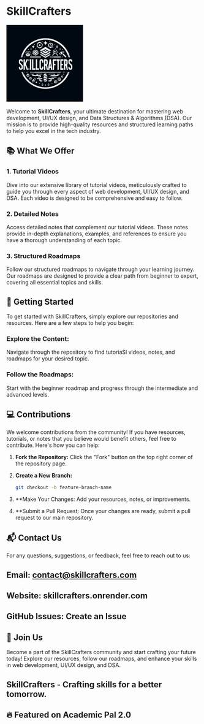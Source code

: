 # SkillCrafters

<img src="Designer%20%2872%29.jpeg" alt="SkillCrafters Logo" width="200" height="200">

Welcome to **SkillCrafters**, your ultimate destination for mastering web development, UI/UX design, and Data Structures & Algorithms (DSA). Our mission is to provide high-quality resources and structured learning paths to help you excel in the tech industry.

## 📚 What We Offer

### 1. **Tutorial Videos**
Dive into our extensive library of tutorial videos, meticulously crafted to guide you through every aspect of web development, UI/UX design, and DSA. Each video is designed to be comprehensive and easy to follow.

### 2. **Detailed Notes**
Access detailed notes that complement our tutorial videos. These notes provide in-depth explanations, examples, and references to ensure you have a thorough understanding of each topic.

### 3. **Structured Roadmaps**
Follow our structured roadmaps to navigate through your learning journey. Our roadmaps are designed to provide a clear path from beginner to expert, covering all essential topics and skills.

## 🚀 Getting Started

To get started with SkillCrafters, simply explore our repositories and resources. Here are a few steps to help you begin:

### Explore the Content:
Navigate through the repository to find tutoriaSl videos, notes, and roadmaps for your desired topic.

### Follow the Roadmaps:
Start with the beginner roadmap and progress through the intermediate and advanced levels.

## 💻 Contributions

We welcome contributions from the community! If you have resources, tutorials, or notes that you believe would benefit others, feel free to contribute. Here's how you can help:

1. **Fork the Repository:**
   Click the "Fork" button on the top right corner of the repository page.

2. **Create a New Branch:**
   ```bash
   git checkout -b feature-branch-name
3. **Make Your Changes:
Add your resources, notes, or improvements.

4. **Submit a Pull Request:
Once your changes are ready, submit a pull request to our main repository.

##  📬 Contact Us
For any questions, suggestions, or feedback, feel free to reach out to us:

## Email: contact@skillcrafters.com
## Website: skillcrafters.onrender.com
## GitHub Issues: Create an Issue
## 🎉 Join Us
Become a part of the SkillCrafters community and start crafting your future today! Explore our resources, follow our roadmaps, and enhance your skills in web development, UI/UX design, and DSA.

##  SkillCrafters - Crafting skills for a better tomorrow.

## 🔥 Featured on Academic Pal 2.0





